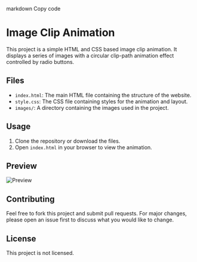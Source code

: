 markdown
Copy code
# Image Clip Animation

This project is a simple HTML and CSS based image clip animation. It displays a series of images with a circular clip-path animation effect controlled by radio buttons.

## Files

- `index.html`: The main HTML file containing the structure of the website.
- `style.css`: The CSS file containing styles for the animation and layout.
- `images/`: A directory containing the images used in the project.

## Usage

1. Clone the repository or download the files.
2. Open `index.html` in your browser to view the animation.

## Preview

![Preview](images/pic1.jpg)

## Contributing

Feel free to fork this project and submit pull requests. For major changes, please open an issue first to discuss what you would like to change.

## License

This project is not licensed.